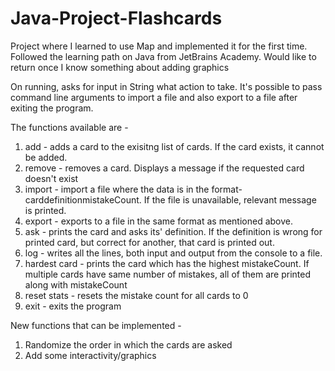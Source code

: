 # Java-Project-Flashcards
Project where I learned to use Map and implemented it for the first time. Followed the learning path on Java from JetBrains Academy. Would like to return once I know something about adding graphics

On running, asks for input in String what action to take. It's possible to pass command line arguments to import a file and also export to a file after exiting the program.

The functions available are -
  1. add - adds a card to the exisitng list of cards. If the card exists, it cannot be added.
  2. remove - removes a card. Displays a message if the requested card doesn't exist
  3. import - import a file where the data is in the format- card<Tab>definition<Tab>mistakeCount. If the file is unavailable, relevant message is printed.
  4. export - exports to a file in the same format as mentioned above.
  5. ask - prints the card and asks its' definition. If the definition is wrong for printed card, but correct for another, that card is printed out. 
  6. log - writes all the lines, both input and output from the console to a file.
  7. hardest card - prints the card which has the highest mistakeCount. If multiple cards have same number of mistakes, all of them are printed along with mistakeCount
  8. reset stats - resets the mistake count for all cards to 0
  9. exit - exits the program

New functions that can be implemented - 
  1. Randomize the order in which the cards are asked
  2. Add some interactivity/graphics
